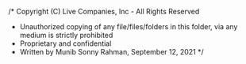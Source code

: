 /* Copyright (C) Live Companies, Inc - All Rights Reserved
 * Unauthorized copying of any file/files/folders in this folder, via any medium is strictly prohibited
 * Proprietary and confidential
 * Written by Munib Sonny Rahman, September 12, 2021
 */